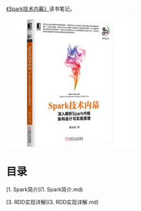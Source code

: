 [《Spark技术内幕》](https://book.douban.com/subject/26649141/)读书笔记。

![](img/cover.jpg)

# 目录

[1. Spark简介](1. Spark简介.md)

[3. RDD实现详解](3. RDD实现详解.md)

